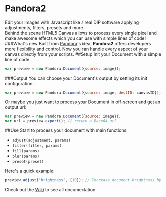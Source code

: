 # Pandora2
Edit your images with Javascript like a real DIP software applying adjustments, filters, presets and more. 
<br>Behind the scene HTML5 Canvas allows to process every single pixel and make awesome effects which you can use with simple lines of code!
###What's new
Built from [Pandora](https://github.com/Marcotrombino/Pandora)'s idea, <b>Pandora2</b> offers developers more flexibility and control. Now you can handle every aspect of your canvas directly from your scripts.
##Setup
Init your Document with a simple line of code:
```js
var preview = new Pandora.Document({source: image});
```
###Output
You can choose your Document's output by setting its init configuration:
```js
var preview = new Pandora.Document({source: image, destID: canvasID});
```
Or maybe you just want to process your Document in off-screen and get an output url:
```js
var preview = new Pandora.Document({source: image});
var url = preview.export(); // return a Base64 url
```
##Use
Start to process your document with main functions:
* `adjust(adjustment, params)`
* `filter(filter, params)`
* `fill(params)`
* `blur(params)`
* `preset(preset)`

Here's a quick example:
```js
preview.adjust("brightness", [10]); // Increase document brightness by 10
```
Check out the [Wiki](https://github.com/Marcotrombino/Pandora2/wiki) to see all documentation


